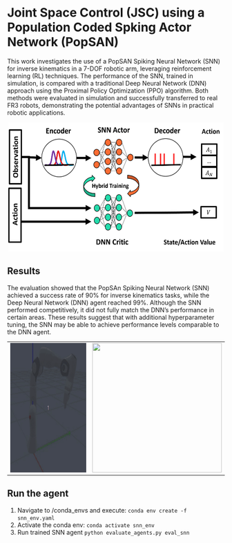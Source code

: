 # Joint Space Control (JSC) using a Population Coded Spking Actor Network (PopSAN)

This work investigates the use of a PopSAN Spiking Neural Network (SNN) for inverse kinematics in a 7-DOF robotic arm, leveraging reinforcement learning (RL) techniques. 
The performance of the SNN, trained in simulation, is compared with a traditional Deep Neural Network (DNN) approach using the Proximal Policy Optimization (PPO) algorithm. 
Both methods were evaluated in simulation and successfully transferred to real FR3 robots, demonstrating the potential advantages of SNNs in practical robotic applications.
<div align="center">
 <img src="assets/popsan_setup.png" width="500" height="300"/>
</div>

## Results

The evaluation showed that the PopSAn Spiking Neural Network (SNN) achieved a success rate of 90% for inverse kinematics tasks, while the Deep Neural Network (DNN) agent reached 99%. 
Although the SNN performed competitively, it did not fully match the DNN’s performance in certain areas. 
These results suggest that with additional hyperparameter tuning, the SNN may be able to achieve performance levels comparable to the DNN agent.

<table align="center">
  <tr>
    <td align="center">
      <img src="assets/snn_agent_demo.gif" width="300" height="300"/>
    </td>
    <td align="center">
      <img src="assets/snn_agent_sim2real_demo.gif" width="300" height="300"/>
    </td>
  </tr>
</table>

## Run the agent

1. Navigate to /conda_envs and execute: ```conda env create -f snn_env.yaml```
2. Activate the conda env: ```conda activate snn_env```
3. Run trained SNN agent ```python evaluate_agents.py eval_snn```




